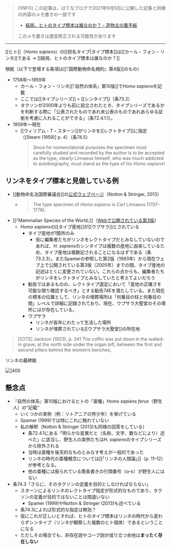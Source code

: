 > [!INFO] 
> この記事は、はてなブログで2021年9月5日に公開した記事と同様の内容のメモ書きの一部です
> - [結局、ヒトのタイプ標本は誰なのか？ - 造物主の置手紙](https://kaisekiriu.hatenablog.com/entry/2021/09/05/192712)
> 
> このメモ書きは適宜修正される可能性があります

---


[[ヒト]]（*Homo sapiens*）の[[担名タイプ|タイプ標本]]は[[カール・フォン・リンネ]]である
→ [[結局、ヒトのタイプ標本は誰なのか？]]

根拠（以下で登場する条項は[[『国際動物命名規約』第4版]]のもの）

- 1758年〜1959年
  - カール・フォン・リンネ[[『自然の体系』第10版]]で*Homo sapiens*を記載
  - ここでは[[タイプシリーズ]] = [[シンタイプ]]（条73.2）
  - タクソンが2000年よりも前に設立されたとき、タイプシリーズであるかを判断する際に「公表されたものであれ未公表のものであれあらゆる証拠を考慮に入れることができる」（条72.4.1.1）。
- 1959年〜現在
  - [[ウィリアム・T・スターン]]がリンネを[[レクトタイプ]]に指定（[Stearn (1959)] p. 4）（条74.5）
  	> Since for nomenclatorial purposes the specimen most carefully studied and recorded by the author is to be accepted as the type, clearly Linnaeus himself, who was much addicted to autobiography, must stand as the type of his *Homo sapiens*!

## リンネをタイプ標本と見做している例

- [[動物命名法国際審議会]]の[公式ウェブページ](https://www.iczn.org/outreach/faqs/)（Notton & Stringer, 2013）
  - > The type specimen of *Homo sapiens* is Carl Linnaeus (1707-1778).
- [[『Mammalian Species of the World』]]（[Webで公開されている第3版](https://www.departments.bucknell.edu/biology/resources/msw3/browse.asp?s=y&id=12100795)）
  - *Homo sapiens*の[[タイプ産地]]が[[ウプサラ]]とされている
    - タイプ産地が1箇所のみ
      - 仮に編集者たちがリンネをレクトタイプだとみなしていないのであれば、*H. sapiens*のシンタイプは複数の産地に由来しているため、タイプ産地は複数記されることになるはずである（条73.2.3）。またSpamerの参照した第2版（1993年）から現在ウェブ上で公開されている第3版（2005年）までの間、タイプ産地の記述はとくに変更されていない。これらの点からも、編集者たちがリンネをレクトタイプとみなしていたと考えてよいだろう
    - 勧告ではあるものの、レクトタイプ選定において「産地の正確さを可能な限り確認するべき」とする勧告74Eを満たしている。また現在の標本の位置として、リンネの埋葬場所は「何番目の柱と何番目の間」レベルで詳細に記録されており、現在、ウプサラ大聖堂のその場所にはが存在している。
    - ウプサラ
      - リンネが長年にわたって生活した場所
      - リンネが埋葬されている[[ウプサラ大聖堂]]の所在地

> [!CITE] Jackson (1923), p. 341
> The coffin was put down in the walled-in grave, at the north side under the organ loft, between the first and second pillars behind the women’s benches,

リンネの墓碑銘

![|400](https://assets.atlasobscura.com/media/W1siZiIsInVwbG9hZHMvcGxhY2VfaW1hZ2VzL2YxMDUwNmRhLTE1YmEtNDZhOS1hZGZkLTRjNDU1NTFlZDA1Zjg5Mzc2Nzc0MWQ4ODFhYWQ4MV9JTUdfOTA0MS5KUEciXSxbInAiLCJ0aHVtYiIsIjEyMDB4PiJdLFsicCIsImNvbnZlcnQiLCItcXVhbGl0eSA4MSAtYXV0by1vcmllbnQiXV0/IMG_9041.JPG)

## 懸念点

- 『自然の体系』第10版におけるヒトの「亜種」*Homo sapiens ferus*（野生人）の"記載"
  - いくつかの実例（例：リトアニアの熊少年）を挙げている
  - Spamer (1999)では特にこれに触れていない
  - 私の解釈（Notton & Stringer (2013)も同様の回答をしている）
    - 条72.4.1にある「明らかな変異だと（名称、文字、数などにより）述べた」に該当し、野生人の実例たちは*H. sapiens*のタイプシリーズから除外される
    - 当時は亜種を後天的なものとみなす考えが一般的であった
    - リンネの時代の亜種概念については[[「リンネの人間論」]]（p. 11–12）が参考となる。
    - 他の亜種には振られている箇条書きの行頭番号（α–ε）が野生人にはない
- 条74.3「さらに、そのタクソンの定義を目的としなければならない」
  - スターンによるリンネのレクトタイプ指定が形式的なものであり、タクソンの定義が目的ではないことは間違いない
    - Spamer (1999)やNotton & Stringer (2013)も述べている
  - 条74.3によれば形式的な指定は無効？
  - 仮にこれが正しいとすれば、ヒトのタイプ標本はリンネの時代から変わらずシンタイプ（リンネが観察した複数のヒト個体）であるということになる
  - ただしその場合でも、非存在説やコープ説が成り立つ余地は**まったく存在しない**
